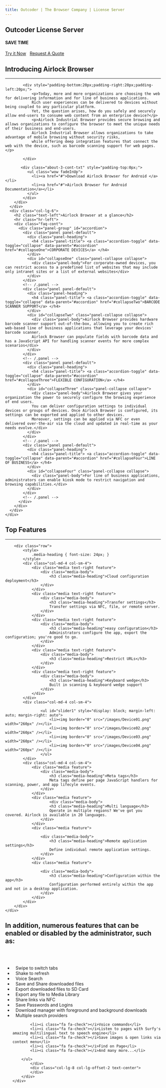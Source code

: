```yaml
---
title: Outcoder | The Browser Company | License Server
---
```


<section id="banner-3" class="section-padding" style="background:url(/images/license-server-bg.png) no-repeat 0 0; background-position:center; background-attachment:fixed;  background-size: cover; }">
  <div class="container">
	<div class="row">
	  <div class="col-lg-8 col-lg-offset-2">
		<div class="banner-2-cont">
		  <h1 class="wow fadeInUp text-center">Outcoder License Server</h1>
		  <h4 class="wow fadeInUp text-center hidden-xs">SAVE TIME</h4>
		  <div class="text-center hidden-xs"><a href="#" class="btn btn-black btn-xl">Try it Now</a> &nbsp; <a href="#" class="btn btn-default btn-xl">Request A Quote</a></div>
		</div>
	  </div>
	</div>
  </div>
</section>


<section id="faq-team" class="section-padding">
  <div class="container">
	<div class="row">
	  <div class="col-lg-6">
		<h2 class="text-left">Introducing Airlock Browser</h2>
		<hr class="hr-left">
		<div class="row">
		  
			<div style="padding-bottom:20px;padding-right:20px;padding-left:20px;"> 
				<p>Today, more and more organizations are choosing the web for delivering information and for line of business applications. 
				Rich user experiences can be delivered to devices without being coupled to any particular platform. 
				Yet, the question arises, how do you safely and securely allow end-users to consume web content from an enterprise device?</p>
				<p>Airlock Industrial Browser provides secure browsing and allows organizations to configure the browser to meet the unique needs of their business and end-users. 
				Airlock Industrial Browser allows organizations to take advantage of mobile browsing without security risks, 
				while offering deep integration features that connect the web with the device, such as barcode scanning support for web pages.</p>
			  
			</div>
		 
		   <div class="about-3-cont-txt" style="padding-top:0px;">
			  <ul class="wow fadeInUp">
				<li><a href="#">Download Airlock Browser for Android </a></li>
				<li><a href="#">Airlock Browser for Android Documentation</a></li>
			  </ul>
			</div>
		</div>
	  </div>
	  <div class="col-lg-6">
		<h2 class="text-left">Airlock Browser at a glance</h2>
		<hr class="hr-left">
		<div class="faq-cont">
		  <div class="panel-group" id="accordion">
			<div class="panel panel-default">
			  <div class="panel-heading">
				<h4 class="panel-title"> <a class="accordion-toggle" data-toggle="collapse" data-parent="#accordion" href="#collapseOne">CORPORATE DEVICES</a> </h4>
			  </div>
			  <div id="collapseOne" class="panel-collapse collapse">
				<div class="panel-body">For corporate-owned devices, you can restrict access to a predefined list of websites that may include only intranet sites or a list of external websites</div>
			  </div>
			</div>
			<!-- /.panel -->
			<div class="panel panel-default">
			  <div class="panel-heading">
				<h4 class="panel-title"> <a class="accordion-toggle" data-toggle="collapse" data-parent="#accordion" href="#collapseTwo">BARCODE SCANNER SUPPORT</a> </h4>
			  </div>
			  <div id="collapseTwo" class="panel-collapse collapse">
				<div class="panel-body">Airlock Browser provides hardware barcode scanner support out-of-the-box, allowing you to create rich web-based line of business applications that leverage your devices' barcode scanner. 
				Airlock Browser can populate fields with barcode data and has a JavaScript API for handling scanner events for more complex scenarios</div>
			  </div>
			</div>
			<!-- /.panel -->
			<div class="panel panel-default">
			  <div class="panel-heading">
				<h4 class="panel-title"> <a class="accordion-toggle" data-toggle="collapse" data-parent="#accordion" href="#collapseThree">FLEXIBLE CONFIGURATION</a> </h4>
			  </div>
			  <div id="collapseThree" class="panel-collapse collapse">
				<div class="panel-body">Airlock Browser gives your organization the power to securely configure the browsing experience of end users. 
				You can deliver configuration settings to individual devices or groups of devices. Once Airlock Browser is configured, its settings can be exported and applied to other devices. 
				Moreover, settings can be applied via NFC or even delivered over-the-air via the cloud and updated in real-time as your needs evolve.</div>
			  </div>
			</div>
			<!-- /.panel -->
			<div class="panel panel-default">
			  <div class="panel-heading">
				<h4 class="panel-title"> <a class="accordion-toggle" data-toggle="collapse" data-parent="#accordion" href="#collapseFour">LINE OF BUSINESS</a> </h4>
			  </div>
			  <div id="collapseFour" class="panel-collapse collapse">
				<div class="panel-body">For line of business applications, administrators can enable kiosk mode to restrict navigation and browsing capabilities.</div>
			  </div>
			</div>
			<!-- /.panel --> 
		  </div>
		</div>
	  </div>
	</div>
  </div>
</section>

<section id="services-1" class="section-padding-ash">
	<div class="container">
		<h2 class="text-center">Top Features</h2>
		<div class="text-center"><hr class="hr-center"></div>                    
				
		<div class="row">
			<style>
				.media-heading { font-size: 24px; }
			</style>
			<div class="col-md-4 col-sm-4">
				<div class="media text-right feature">
					<div class="media-body">
						<h3 class="media-heading">Cloud configuration deployment</h3>                               
					</div>
				</div>
				<div class="media text-right feature">
					<div class="media-body">
						<h3 class="media-heading">Transfer settings</h3>
						Transfer settings via NFC, file, or remote server.
					</div>
				</div>
				<div class="media text-right feature">
					<div class="media-body">
						<h3 class="media-heading">easy configuration</h3>
						Administrators configure the app, export the configuration; you're good to go.                                
					</div>
				</div>
				<div class="media text-right feature">    
					<div class="media-body">
						<h3 class="media-heading">Restrict URLs</h3>                               
					</div>
				</div>
				<div class="media text-right feature">
					<div class="media-body">
						<h3 class="media-heading">Keyboard wedge</h3>
						Built in scanning & keyboard wedge support                                
					</div>
				</div>
			</div>
			<div class="col-md-4 col-sm-4">

					<ul id="slider1" style="display: block; margin-left: auto; margin-right: auto">
						<li><img border="0" src="/images/Device01.png" width="260px" /></li>
						<li><img border="0" src="/images/Device02.png" width="260px" /></li>
						<li><img border="0" src="/images/Device03.png" width="260px" /></li>
						<li><img border="0" src="/images/Device04.png" width="260px" /></li>
					</ul>
			</div>
			<div class="col-md-4 col-sm-4">
				<div class="media feature">
					<div class="media-body">
						<h3 class="media-heading">Meta tags</h3>
						Meta tags define per page JavaScript handlers for scanning, power, and app lifecyle events.
					</div>
				</div>
				<div class="media feature">
						<div class="media-body">
						<h3 class="media-heading">Multi language</h3>
						Operate in multiple regions? We've got you covered. Airlock is available in 20 languages.
					</div>
				</div>
				<div class="media feature">

					<div class="media-body">
						<h3 class="media-heading">Remote application settings</h3>
						Define individual remote application settings.
					</div>
				</div>
				<div class="media feature">

					<div class="media-body">
						<h3 class="media-heading">Configuration within the app</h3>
						Configuration performed entirely within the app and not in a desktop application.
					</div>
				</div>
			</div>
		</div>
	</div>
</section>
	
	
<!-- About Section -->
<section class="section-padding">
	<div class="container">
		<div class="row">
			<div class="col-lg-12 text-center">
				<h2>In addition, numerous features that can be enabled or disabled by the administrator, such as:</h2>
				<br/><br/>
			</div>
		</div>
		<div class="row">
			<div class="col-lg-4 col-lg-offset-2">
				<style>
					i.fa.fa-check { margin-right: 10px }
				</style>
					<ul class="feature-list list-unstyled">
			<li><i class="fa fa-check"></i>Swipe to switch tabs</li>
			<li><i class="fa fa-check"></i>Shake to refresh</li>
			<li><i class="fa fa-check"></i>Voice Search</li>
			<li><i class="fa fa-check"></i>Save and Share downloaded files</li>
			<li><i class="fa fa-check"></i>Export downloaded files to SD Card</li>
			<li><i class="fa fa-check"></i>Export any file to Media Library</li>
			<li><i class="fa fa-check"></i>Share links via NFC</li>
			<li><i class="fa fa-check"></i>Save Passwords and Logins</li>
			<li><i class="fa fa-check"></i>Download manager with foreground and background downloads</li>
			<li><i class="fa fa-check"></i>Multiple search providers</li>
		</ul>
			</div>
			<div class="col-lg-4">
			<ul class="feature-list list-unstyled">

			<li><i class="fa fa-check"></i>Voice commands</li>
			<li><i class="fa fa-check"></i>Listen to pages with Surfy's amazing multilingual text to speech engine</li>
			<li><i class="fa fa-check"></i>Save images & open links via context menu</li>
			<li><i class="fa fa-check"></i>Find on Page</li>
			<li><i class="fa fa-check"></i>And many more...</li>
			
		</ul>            
			</div>
			<div class="col-lg-8 col-lg-offset-2 text-center">
			</div>
		</div>
	</div>
</section>
	